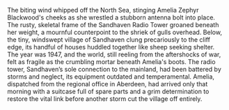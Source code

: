 The biting wind whipped off the North Sea, stinging Amelia Zephyr Blackwood's cheeks as she wrestled a stubborn antenna bolt into place.  The rusty, skeletal frame of the Sandhaven Radio Tower groaned beneath her weight, a mournful counterpoint to the shriek of gulls overhead.  Below, the tiny, windswept village of Sandhaven clung precariously to the cliff edge, its handful of houses huddled together like sheep seeking shelter.  The year was 1947, and the world, still reeling from the aftershocks of war, felt as fragile as the crumbling mortar beneath Amelia's boots.  The radio tower, Sandhaven’s sole connection to the mainland, had been battered by storms and neglect, its equipment outdated and temperamental.  Amelia, dispatched from the regional office in Aberdeen, had arrived only that morning with a suitcase full of spare parts and a grim determination to restore the vital link before another storm cut the village off entirely.
